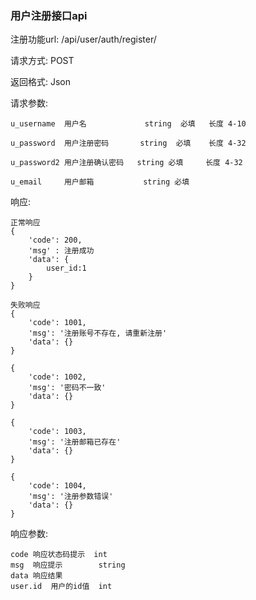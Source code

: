 
###  用户注册接口api

注册功能url: /api/user/auth/register/

请求方式: POST

返回格式: Json

请求参数:

    u_username  用户名             string  必填   长度 4-10
    
    u_password  用户注册密码       string  必填    长度 4-32
    
    u_password2 用户注册确认密码   string 必填     长度 4-32
    
    u_email     用户邮箱           string 必填
    

响应:

    正常响应
    {
        'code': 200,
        'msg' : 注册成功
        'data': {
            user_id:1     
        }
    } 

    失败响应
    {
        'code': 1001,
        'msg': '注册账号不存在, 请重新注册'
        'data': {}           
    }
    
    {
        'code': 1002,
        'msg': '密码不一致'
        'data': {}
    }
    
    {
        'code': 1003,
        'msg': '注册邮箱已存在'
        'data': {}
    }    
    
    {
        'code': 1004,
        'msg': '注册参数错误'
        'data': {}
    }   

响应参数:

    code 响应状态码提示  int
    msg  响应提示        string
    data 响应结果      
    user.id  用户的id值  int



